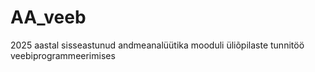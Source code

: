 # AA_veeb
2025 aastal sisseastunud andmeanalüütika mooduli üliõpilaste tunnitöö veebiprogrammeerimises
